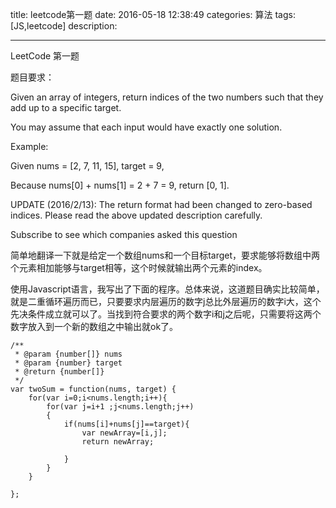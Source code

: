title:    leetcode第一题
date: 2016-05-18 12:38:49 
categories: 算法
tags: [JS,leetcode] 
description: 

---
LeetCode 第一题

题目要求：

Given an array of integers, return indices of the two numbers such that they add up to a specific target.

You may assume that each input would have exactly one solution.

Example:

Given nums = [2, 7, 11, 15], target = 9,

Because nums[0] + nums[1] = 2 + 7 = 9,
return [0, 1].

UPDATE (2016/2/13):
The return format had been changed to zero-based indices. Please read the above updated description carefully.

Subscribe to see which companies asked this question

<!--more-->

简单地翻译一下就是给定一个数组nums和一个目标target，要求能够将数组中两个元素相加能够与target相等，这个时候就输出两个元素的index。

使用Javascript语言，我写出了下面的程序。总体来说，这道题目确实比较简单，就是二重循环遍历而已，只要要求内层遍历的数字j总比外层遍历的数字i大，这个先决条件成立就可以了。当找到符合要求的两个数字i和j之后呢，只需要将这两个数字放入到一个新的数组之中输出就ok了。


	/**
	 * @param {number[]} nums
	 * @param {number} target
	 * @return {number[]}
	 */
	var twoSum = function(nums, target) {
	    for(var i=0;i<nums.length;i++){
	        for(var j=i+1 ;j<nums.length;j++)
	        {
	            if(nums[i]+nums[j]==target){
	                var newArray=[i,j];
	                return newArray;
	            
	            }
	        }
	    }
	    
	};
